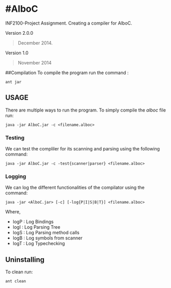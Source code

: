 #AlboC
=====
INF2100-Project Assignment. Creating a compiler for AlboC.

Version 2.0.0
> December 2014.

Version 1.0
> November 2014


##Compilation
To compile the program run the command :
````
ant jar

````

## USAGE

There are multiple ways to run the program. To simply compile the *alboc* file run:
````
java -jar AlboC.jar -c <filename.alboc>
````

### Testing

We can test the compliler for its scanning and parsing using the following command:

````
java -jar AlboC.jar -c -test{scanner|parser} <filename.alboc>
````

### Logging

We can log the different functionalities of the compilator using the command:
````
java -jar <AlboC.jar> [-c] [-log{P|I|S|B|T}] <filename.alboc>
````
Where,
- logP : Log Bindings
- logI : Log Parsing Tree
- logS : Log Parsing method calls
- logB : Log symbols from scanner
- logT : Log Typechecking


## Uninstalling
To clean run:
````
ant clean
````